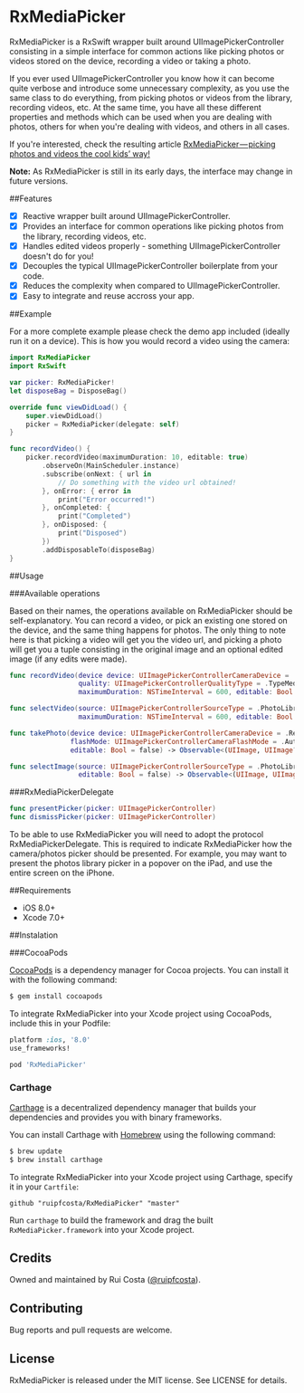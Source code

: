 # RxMediaPicker

RxMediaPicker is a RxSwift wrapper built around UIImagePickerController consisting in a simple interface for common actions like picking photos or videos stored on the device, recording a video or taking a photo.

If you ever used UIImagePickerController you know how it can become quite verbose and introduce some unnecessary complexity, as you use the same class to do everything, from picking photos or videos from the library, recording videos, etc. At the same time, you have all these different properties and methods which can be used when you are dealing with photos, others for when you're dealing with videos, and others in all cases.

If you're interested, check the resulting article [RxMediaPicker — picking photos and videos the cool kids’ way!](https://medium.com/@ruipfcosta/rxmediapicker-picking-photos-and-videos-the-cool-kids-way-4df81df0c778#.1wq0xp99o)

**Note:** As RxMediaPicker is still in its early days, the interface may change in future versions. 

##Features

- [x] Reactive wrapper built around UIImagePickerController.
- [x] Provides an interface for common operations like picking photos from the library, recording videos, etc.
- [x] Handles edited videos properly - something UIImagePickerController doesn't do for you!
- [x] Decouples the typical UIImagePickerController boilerplate from your code.
- [x] Reduces the complexity when compared to UIImagePickerController.
- [x] Easy to integrate and reuse accross your app.

##Example

For a more complete example please check the demo app included (ideally run it on a device). This is how you would record a video using the camera:

```swift
import RxMediaPicker
import RxSwift

var picker: RxMediaPicker!
let disposeBag = DisposeBag()

override func viewDidLoad() {
    super.viewDidLoad()
    picker = RxMediaPicker(delegate: self)
}

func recordVideo() {
    picker.recordVideo(maximumDuration: 10, editable: true)
        .observeOn(MainScheduler.instance)
        .subscribe(onNext: { url in
            // Do something with the video url obtained!
        }, onError: { error in
            print("Error occurred!")
        }, onCompleted: {
            print("Completed")
        }, onDisposed: {
            print("Disposed")
        })
        .addDisposableTo(disposeBag)
}
```

##Usage

###Available operations

Based on their names, the operations available on RxMediaPicker should be self-explanatory. You can record a video, or pick an existing one stored on the device, and the same thing happens for photos. The only thing to note here is that picking a video will get you the video url, and picking a photo will get you a tuple consisting in the original image and an optional edited image (if any edits were made).

```swift
func recordVideo(device device: UIImagePickerControllerCameraDevice = .Rear, 
                 quality: UIImagePickerControllerQualityType = .TypeMedium, 
                 maximumDuration: NSTimeInterval = 600, editable: Bool = false) -> Observable<NSURL>
```

```swift
func selectVideo(source: UIImagePickerControllerSourceType = .PhotoLibrary, 
                 maximumDuration: NSTimeInterval = 600, editable: Bool = false) -> Observable<NSURL>
```

```swift
func takePhoto(device device: UIImagePickerControllerCameraDevice = .Rear, 
               flashMode: UIImagePickerControllerCameraFlashMode = .Auto, 
               editable: Bool = false) -> Observable<(UIImage, UIImage?)>
```

```swift
func selectImage(source: UIImagePickerControllerSourceType = .PhotoLibrary, 
                 editable: Bool = false) -> Observable<(UIImage, UIImage?)>
```

###RxMediaPickerDelegate

```swift
func presentPicker(picker: UIImagePickerController)
func dismissPicker(picker: UIImagePickerController) 
```

To be able to use RxMediaPicker you will need to adopt the protocol RxMediaPickerDelegate. This is required to indicate RxMediaPicker how the camera/photos picker should be presented. For example, you may want to present the photos library picker in a popover on the iPad, and use the entire screen on the iPhone.


##Requirements

* iOS 8.0+
* Xcode 7.0+

##Instalation

###CocoaPods

[CocoaPods](https://cocoapods.org/) is a dependency manager for Cocoa projects. You can install it with the following command:

```bash
$ gem install cocoapods
```

To integrate RxMediaPicker into your Xcode project using CocoaPods, include this in your Podfile:

```ruby
platform :ios, '8.0'
use_frameworks!

pod 'RxMediaPicker'
```

### Carthage

[Carthage](https://github.com/Carthage/Carthage) is a decentralized dependency manager that builds your dependencies and provides you with binary frameworks.

You can install Carthage with [Homebrew](http://brew.sh/) using the following command:

```bash
$ brew update
$ brew install carthage
```

To integrate RxMediaPicker into your Xcode project using Carthage, specify it in your `Cartfile`:

```ogdl
github "ruipfcosta/RxMediaPicker" "master"
```

Run `carthage` to build the framework and drag the built `RxMediaPicker.framework` into your Xcode project.

## Credits

Owned and maintained by Rui Costa ([@ruipfcosta](https://twitter.com/ruipfcosta)). 

## Contributing

Bug reports and pull requests are welcome.

## License

RxMediaPicker is released under the MIT license. See LICENSE for details.
